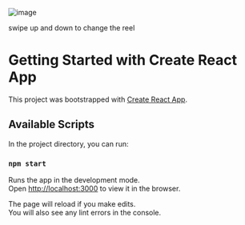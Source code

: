 ![image](https://user-images.githubusercontent.com/36078734/117409835-4754de00-af2f-11eb-8a53-e0814c49cbac.png)



swipe up and down to change the reel
# Getting Started with Create React App

This project was bootstrapped with [Create React App](https://github.com/facebook/create-react-app).

## Available Scripts

In the project directory, you can run:

### `npm start`

Runs the app in the development mode.\
Open [http://localhost:3000](http://localhost:3000) to view it in the browser.

The page will reload if you make edits.\
You will also see any lint errors in the console.
